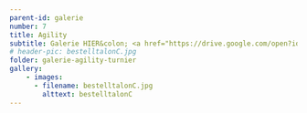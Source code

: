 ```yaml
---
parent-id: galerie
number: 7
title: Agility
subtitle: Galerie HIER&colon; <a href="https://drive.google.com/open?id=0B3s1tTwBbDVgZ3hVdVJvbG1telE">"Klick"</a> 
# header-pic: bestelltalonC.jpg
folder: galerie-agility-turnier
gallery:
    - images:
      - filename: bestelltalonC.jpg
        alttext: bestelltalonC
---
```

<!-- beschreibender Text hier -->
